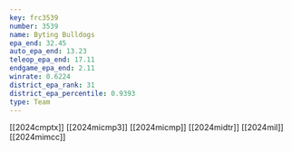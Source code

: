 ```yaml
---
key: frc3539
number: 3539
name: Byting Bulldogs
epa_end: 32.45
auto_epa_end: 13.23
teleop_epa_end: 17.11
endgame_epa_end: 2.11
winrate: 0.6224
district_epa_rank: 31
district_epa_percentile: 0.9393
type: Team
---
```

[[2024cmptx]]
[[2024micmp3]]
[[2024micmp]]
[[2024midtr]]
[[2024mil]]
[[2024mimcc]]
